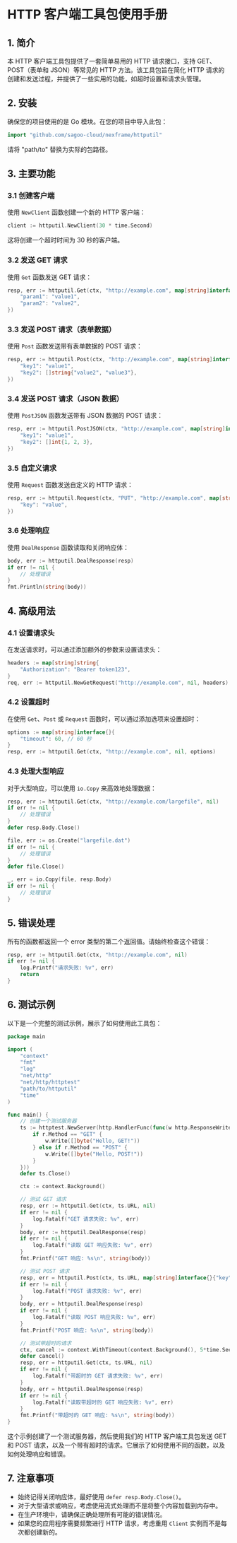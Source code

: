 # HTTP 客户端工具包使用手册

## 1. 简介

本 HTTP 客户端工具包提供了一套简单易用的 HTTP 请求接口，支持 GET、POST（表单和 JSON）等常见的 HTTP 方法。该工具包旨在简化 HTTP 请求的创建和发送过程，并提供了一些实用的功能，如超时设置和请求头管理。

## 2. 安装

确保您的项目使用的是 Go 模块。在您的项目中导入此包：

```go
import "github.com/sagoo-cloud/nexframe/httputil"
```

请将 "path/to" 替换为实际的包路径。

## 3. 主要功能

### 3.1 创建客户端

使用 `NewClient` 函数创建一个新的 HTTP 客户端：

```go
client := httputil.NewClient(30 * time.Second)
```

这将创建一个超时时间为 30 秒的客户端。

### 3.2 发送 GET 请求

使用 `Get` 函数发送 GET 请求：

```go
resp, err := httputil.Get(ctx, "http://example.com", map[string]interface{}{
    "param1": "value1",
    "param2": "value2",
})
```

### 3.3 发送 POST 请求（表单数据）

使用 `Post` 函数发送带有表单数据的 POST 请求：

```go
resp, err := httputil.Post(ctx, "http://example.com", map[string]interface{}{
    "key1": "value1",
    "key2": []string{"value2", "value3"},
})
```

### 3.4 发送 POST 请求（JSON 数据）

使用 `PostJSON` 函数发送带有 JSON 数据的 POST 请求：

```go
resp, err := httputil.PostJSON(ctx, "http://example.com", map[string]interface{}{
    "key1": "value1",
    "key2": []int{1, 2, 3},
})
```

### 3.5 自定义请求

使用 `Request` 函数发送自定义的 HTTP 请求：

```go
resp, err := httputil.Request(ctx, "PUT", "http://example.com", map[string]interface{}{
    "key": "value",
})
```

### 3.6 处理响应

使用 `DealResponse` 函数读取和关闭响应体：

```go
body, err := httputil.DealResponse(resp)
if err != nil {
    // 处理错误
}
fmt.Println(string(body))
```

## 4. 高级用法

### 4.1 设置请求头

在发送请求时，可以通过添加额外的参数来设置请求头：

```go
headers := map[string]string{
    "Authorization": "Bearer token123",
}
req, err := httputil.NewGetRequest("http://example.com", nil, headers)
```

### 4.2 设置超时

在使用 `Get`、`Post` 或 `Request` 函数时，可以通过添加选项来设置超时：

```go
options := map[string]interface{}{
    "timeout": 60, // 60 秒
}
resp, err := httputil.Get(ctx, "http://example.com", nil, options)
```

### 4.3 处理大型响应

对于大型响应，可以使用 `io.Copy` 来高效地处理数据：

```go
resp, err := httputil.Get(ctx, "http://example.com/largefile", nil)
if err != nil {
    // 处理错误
}
defer resp.Body.Close()

file, err := os.Create("largefile.dat")
if err != nil {
    // 处理错误
}
defer file.Close()

_, err = io.Copy(file, resp.Body)
if err != nil {
    // 处理错误
}
```

## 5. 错误处理

所有的函数都返回一个 error 类型的第二个返回值。请始终检查这个错误：

```go
resp, err := httputil.Get(ctx, "http://example.com", nil)
if err != nil {
    log.Printf("请求失败: %v", err)
    return
}
```

## 6. 测试示例

以下是一个完整的测试示例，展示了如何使用此工具包：

```go
package main

import (
	"context"
	"fmt"
	"log"
	"net/http"
	"net/http/httptest"
	"path/to/httputil"
	"time"
)

func main() {
	// 创建一个测试服务器
	ts := httptest.NewServer(http.HandlerFunc(func(w http.ResponseWriter, r *http.Request) {
		if r.Method == "GET" {
			w.Write([]byte("Hello, GET!"))
		} else if r.Method == "POST" {
			w.Write([]byte("Hello, POST!"))
		}
	}))
	defer ts.Close()

	ctx := context.Background()

	// 测试 GET 请求
	resp, err := httputil.Get(ctx, ts.URL, nil)
	if err != nil {
		log.Fatalf("GET 请求失败: %v", err)
	}
	body, err := httputil.DealResponse(resp)
	if err != nil {
		log.Fatalf("读取 GET 响应失败: %v", err)
	}
	fmt.Printf("GET 响应: %s\n", string(body))

	// 测试 POST 请求
	resp, err = httputil.Post(ctx, ts.URL, map[string]interface{}{"key": "value"})
	if err != nil {
		log.Fatalf("POST 请求失败: %v", err)
	}
	body, err = httputil.DealResponse(resp)
	if err != nil {
		log.Fatalf("读取 POST 响应失败: %v", err)
	}
	fmt.Printf("POST 响应: %s\n", string(body))

	// 测试带超时的请求
	ctx, cancel := context.WithTimeout(context.Background(), 5*time.Second)
	defer cancel()
	resp, err = httputil.Get(ctx, ts.URL, nil)
	if err != nil {
		log.Fatalf("带超时的 GET 请求失败: %v", err)
	}
	body, err = httputil.DealResponse(resp)
	if err != nil {
		log.Fatalf("读取带超时的 GET 响应失败: %v", err)
	}
	fmt.Printf("带超时的 GET 响应: %s\n", string(body))
}
```

这个示例创建了一个测试服务器，然后使用我们的 HTTP 客户端工具包发送 GET 和 POST 请求，以及一个带有超时的请求。它展示了如何使用不同的函数，以及如何处理响应和错误。

## 7. 注意事项

- 始终记得关闭响应体，最好使用 `defer resp.Body.Close()`。
- 对于大型请求或响应，考虑使用流式处理而不是将整个内容加载到内存中。
- 在生产环境中，请确保正确处理所有可能的错误情况。
- 如果您的应用程序需要频繁进行 HTTP 请求，考虑重用 `Client` 实例而不是每次都创建新的。

